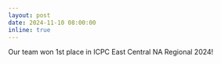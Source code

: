 ```yaml
---
layout: post
date: 2024-11-10 08:00:00
inline: true
---
```


Our team won 1st place in ICPC East Central NA Regional 2024!